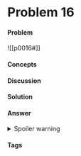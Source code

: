 # Problem 16
#### Problem
![[p0016#]]
#### Concepts
#### Discussion
#### Solution
#### Answer
<details><summary>Spoiler warning</summary>$ANSWER</details>


#### Tags